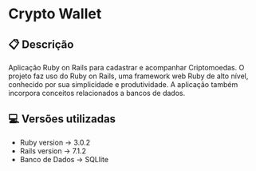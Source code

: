 # Crypto Wallet

## 📋 Descrição
Aplicação Ruby on Rails para cadastrar e acompanhar Criptomoedas. 
O projeto faz uso do Ruby on Rails, uma framework web Ruby de alto nível, conhecido por sua simplicidade e produtividade.
A aplicação também incorpora conceitos relacionados a bancos de dados. 

## 💻 Versões utilizadas

* Ruby version -> 3.0.2
* Rails version -> 7.1.2
* Banco de Dados -> SQLlite 


